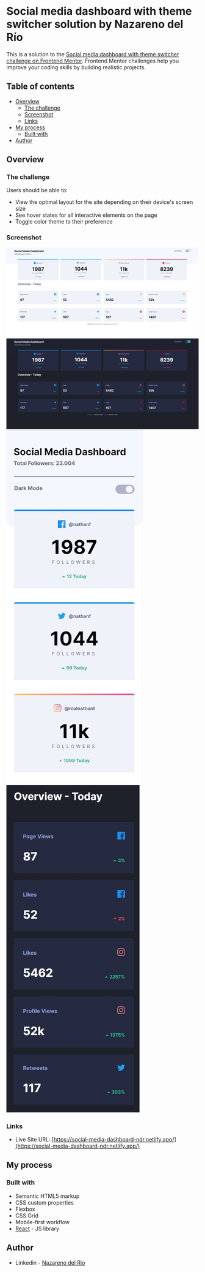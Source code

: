 # Social media dashboard with theme switcher solution by Nazareno del Río

This is a solution to the [Social media dashboard with theme switcher challenge on Frontend Mentor](https://www.frontendmentor.io/challenges/social-media-dashboard-with-theme-switcher-6oY8ozp_H). Frontend Mentor challenges help you improve your coding skills by building realistic projects. 

## Table of contents

- [Overview](#overview)
  - [The challenge](#the-challenge)
  - [Screenshot](#screenshot)
  - [Links](#links)
- [My process](#my-process)
  - [Built with](#built-with)
- [Author](#author)


## Overview

### The challenge

Users should be able to:

- View the optimal layout for the site depending on their device's screen size
- See hover states for all interactive elements on the page
- Toggle color theme to their preference

### Screenshot

![](./screenshot-desktop.jpg)
![](./screenshot-desktop-dark-mode.jpg)
![](./screenshot-mobile.jpg)
![](./screenshot-mobile-dark-mode.jpg)

### Links

- Live Site URL: [https://social-media-dashboard-ndr.netlify.app/](https://social-media-dashboard-ndr.netlify.app/)

## My process

### Built with

- Semantic HTML5 markup
- CSS custom properties
- Flexbox
- CSS Grid
- Mobile-first workflow
- [React](https://reactjs.org/) - JS library

## Author

- Linkedin - [Nazareno del Rio](https://www.linkedin.com/in/nazarenodelrio/)
